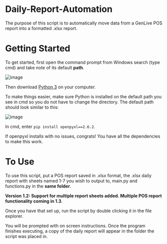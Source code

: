 # Daily-Report-Automation

The purpose of this script is to automatically move data from a GenLive POS report into a formatted .xlsx report. 

# Getting Started

To get started, first open the command prompt from Windows search (type cmd) and take note of its default **path**. 

![image](https://user-images.githubusercontent.com/88129677/132111480-73acbe8c-37fc-4efc-bc89-82e633bd66e5.png)

Then download [Python 3](https://www.python.org/downloads/) on your computer. 

To make things easier, make sure Python is installed on the default path you see in cmd so you do not have to change the directory. The default path should look similar to this:

![image](https://user-images.githubusercontent.com/88129677/132111308-ea6f73e0-81d4-4ab5-8887-39e6aecd689b.png)

In cmd, enter ```pip install openpyxl==2.6.2```. 

If openpyxl installs with no issues, congrats! You have all the dependencies to make this work. 

# To Use

To use this script, put a POS report saved in .xlsx format, the .xlsx daily report with sheets named 1-7 you wish to output to, main.py and functions.py in the **same folder**. 

**Version 1.2: Support for multiple report sheets added. Multiple POS report functionality coming in 1.3**.

Once you have that set up, run the script by double clicking it in the file explorer. 

You will be prompted with on screen instructions. Once the program finishes executing, a copy of the daily report will appear in the folder the script was placed in. 

